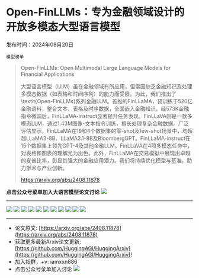 # Open-FinLLMs：专为金融领域设计的开放多模态大型语言模型
发布时间：2024年08月20日

`模型榜单`
> Open-FinLLMs: Open Multimodal Large Language Models for Financial Applications
>
> 大型语言模型（LLM）虽在金融领域有所应用，但常因缺乏金融知识及处理多模态数据（如表格和时间序列）的能力而受限。为此，我们推出了\textit{Open-FinLLMs}系列金融LLM。首推的FinLLaMA，预训练于520亿金融语料，整合文本、表格及时序数据，全面嵌入金融知识。经573K金融指令微调后，FinLLaMA-instruct显著提升任务表现。FinLLaVA则是一款多模态LLM，通过1.43M图像-文本指令训练，擅长处理复杂金融数据。广泛评估显示，FinLLaMA在19和4个数据集的零-shot及few-shot场景中，均超越LLaMA3-8B、LLaMA3.1-8B及BloombergGPT。FinLLaMA-instruct在15个数据集上领先GPT-4及其他金融LLM。FinLLaVA在4项多模态任务中，对表格和图表的理解尤为出色。此外，FinLLaMA在交易模拟中展现出卓越的夏普比率，彰显其强大的金融应用潜力。我们将持续优化模型与基准，助力学术与产业创新。
>
> https://arxiv.org/abs/2408.11878

**点击公众号菜单加入大语言模型论文讨论**
![](https://raw.githubusercontent.com/HuggingAGI/wx_assets/main/2024/07/31/1722434818326-94339e92-22f1-4472-9d27-fed232f70b5d.jpeg)
<hr />

![](https://raw.githubusercontent.com/HuggingAGI/HuggingArxiv/main/paper_images/2408.11878/x1.png)
![](https://raw.githubusercontent.com/HuggingAGI/HuggingArxiv/main/paper_images/2408.11878/table6.png)
![](https://raw.githubusercontent.com/HuggingAGI/HuggingArxiv/main/paper_images/2408.11878/chart1.png)
![](https://raw.githubusercontent.com/HuggingAGI/HuggingArxiv/main/paper_images/2408.11878/chart2.png)
![](https://raw.githubusercontent.com/HuggingAGI/HuggingArxiv/main/paper_images/2408.11878/x2.png)
![](https://raw.githubusercontent.com/HuggingAGI/HuggingArxiv/main/paper_images/2408.11878/x3.png)
![](https://raw.githubusercontent.com/HuggingAGI/HuggingArxiv/main/paper_images/2408.11878/image_1.png)
![](https://raw.githubusercontent.com/HuggingAGI/HuggingArxiv/main/paper_images/2408.11878/pretraining-TSLA.png)
![](https://raw.githubusercontent.com/HuggingAGI/HuggingArxiv/main/paper_images/2408.11878/pretraining-COIN.jpg)
![](https://raw.githubusercontent.com/HuggingAGI/HuggingArxiv/main/paper_images/2408.11878/pretraining-GOOG.png)
![](https://raw.githubusercontent.com/HuggingAGI/HuggingArxiv/main/paper_images/2408.11878/pretraining-NIO.png)

<hr />

- 论文原文: [https://arxiv.org/abs/2408.11878](https://arxiv.org/abs/2408.11878)
- 获取更多最新Arxiv论文更新: [https://github.com/HuggingAGI/HuggingArxiv](https://github.com/HuggingAGI/HuggingArxiv)!
- 加入社群，+v: iamxxn886
- 点击公众号菜单加入讨论
![](https://raw.githubusercontent.com/HuggingAGI/wx_assets/main/2024/07/31/1722434818326-94339e92-22f1-4472-9d27-fed232f70b5d.jpeg)